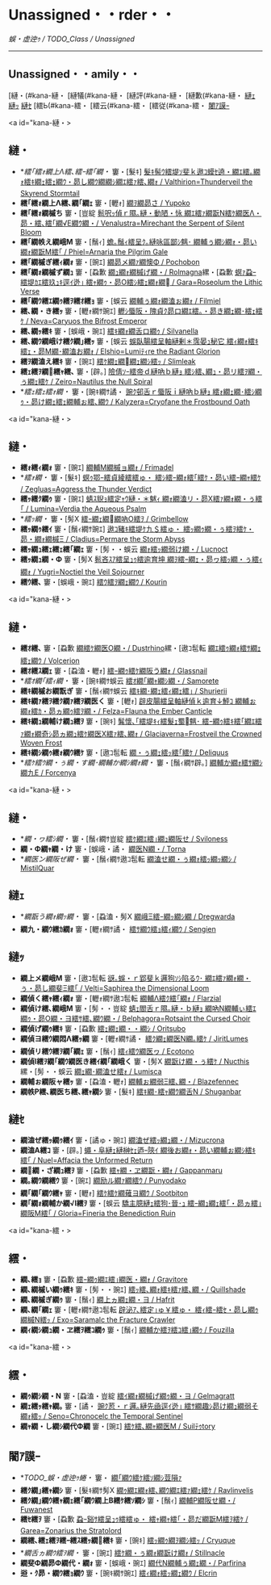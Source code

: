 ﻿# Unassigned・・rder・・

_蜈・虚迚ｩ / TODO_Class / Unassigned_

---

## Unassigned・・amily・・

[縺・(#kana-縺・ [縺犠(#kana-縺・ [縺評(#kana-縺・ [縺歉(#kana-縺・ [縺ｪ](#kana-縺ｪ) [縺ｯ](#kana-縺ｯ) [縺ｾ](#kana-縺ｾ) [繧Ь(#kana-繧・ [繧云(#kana-繧・ [繧従(#kana-繧・ [闍ｱ謨ｰ](#kana-en)

<a id="kana-縺・></a>
## 縺・

- **繧｢繧ｫ繝上Λ繧､繧ｰ繧｢繝・* 窶・[髮ｷ] [髮ｷ髻ｳ繧堤ｿ斐ｋ遨ｺ蟆ｾ遶・繝ｴ繧｡繝ｫ繧ｷ繝ｪ繧ｪ繝ｳ・昴し繝ｳ繝繝ｼ繝ｴ繧ｧ繧､繝ｫ / Valthirion=Thunderveil the Skyrend Stormtail](/monster/Valthirion=Thunderveil.md)
- **繧｢繧ｫ繝上Λ繧､繝｢繝ｪ** 窶・[轣ｫ] [繝ｦ繝昴さ / Yupoko](/monster/Yupoko.md)
- **繧｢繧ｫ繝槭ち** 窶・[豈綻 [髱呎ｯ偵ｒ隰｡縺・動陋・怺 繝ｴ繧ｧ繝翫Ν繧ｹ繝医Λ・昴・繧､繧｢繝√Ε繝ｳ繝・/ Venalustra=Mirechant the Serpent of Silent Bloom](/monster/Venalustra=Mirechant.md)
- **繧｢繝帙え繝峨Μ** 窶・[鬚ｨ] [蟾｡鬚ｨ繧呈ｸ｡縺咏區鄙ｼ魑･ 繝輔ぅ繝ｼ繝ｫ・昴い繝ｫ繝翫Μ繧｢ / Phiel=Arnaria the Pilgrim Gale](/monster/Phiel=Arnaria.md)
- **繧｢繝槭ぎ繧ｨ繝ｫ** 窶・[豌ｴ] [繝昴メ繝ｧ繝懊Φ / Pochobon](/monster/Pochobon.md)
- **繧｢繝ｫ繝槭ず繝ｭ** 窶・[蝨歉 [繝ｭ繝ｫ繝槭げ繝・/ Rolmagna](/monster/Rolmagna.md)縲・[蝨歉 [螟ｧ蝨ｰ繧堤ｶｴ繧玖ｭｷ逕ｲ迯｣ 繧ｬ繝ｩ・昴Ο繧ｼ繧ｪ繝ｫ繝 / Gara=Roseolum the Lithic Verse](/monster/Gara=Roseolum.md)
- **繧｢繝ｳ繧ｴ繝ｩ繧ｦ繧ｵ繧ｮ** 窶・[蜈云 [繝輔ぅ繝ｫ繝溘ぉ繝ｫ / Filmiel](/monster/Filmiel.md)
- **繧､繝・き繧ｯ** 窶・[轣ｫ繝ｻ豌ｴ] [轣ｼ蜃阪・隗貞ｸ昴ロ繝ｴ繧｡・昴き繝ｪ繝･繧ｪ繧ｹ / Neva=Caryuos the Bifrost Emperor](/monster/Neva=Caryuos.md)
- **繧､繝ｯ繧ｷ** 窶・[蜈峨・豌ｴ] [繧ｷ繝ｫ繝舌ロ繝ｩ / Silvanella](/monster/Silvanella.md)
- **繧､繝ｳ繝峨け繧ｸ繝｣繧ｯ** 窶・[蜈云 [蜈臥腸繧呈軸縺剰＊霈晏ｭ秘它 繧ｨ繝ｫ繧ｷ繧ｪ・昴Μ繝･繝溘お繝ｫ / Elshio=Lumiﾃｨre the Radiant Glorion](/monster/Elshio=Lumiﾃｨre.md)
- **繧ｦ繝溘え繧ｷ** 窶・[豌ｴ] [繧ｹ繝ｪ繝繝ｪ繝ｼ繧ｯ / Slimleak](/monster/Slimleak.md)
- **繧ｪ繧ｦ繝繧ｬ繧､** 窶・[辟｡] [險倩ｿｰ繧帝ｄ縺吶ｂ縺ｮ 繧ｼ繧､繝ｭ・昴リ繧ｦ繝・ぅ繝ｪ繧ｹ / Zeiro=Nautilus the Null Spiral](/monster/Zeiro=Nautilus.md)
- **繧ｪ繧ｪ繧ｫ繝・* 窶・[豌ｷ繝ｻ譎・ [豌ｸ邨舌ｒ蜃阪ｉ縺吶ｂ縺ｮ 繧ｫ繝ｪ繝･繧ｼ繝ｩ・昴け繝ｪ繧ｪ繝輔ぉ繧､繝ｳ / Kalyzera=Cryofane the Frostbound Oath](/monster/Kalyzera=Cryofane.md)

<a id="kana-縺・></a>
## 縺・

- **繧ｫ繧ｨ繝ｫ** 窶・[豌ｴ] [繝輔Μ繝槭ョ繝ｫ / Frimadel](/monster/Frimadel.md)
- **繧ｫ繝・* 窶・[髮ｷ] [螟ｩ鄂ｰ繧貞綾繧繧ゅ・ 繧ｼ繧ｰ繝ｫ繧｢繧ｹ・昴い繧ｰ繝ｬ繧ｹ / Zegluas=Aggress the Thunder Verdict](/monster/Zegluas=Aggress.md)
- **繧ｯ繧ｸ繝ｩ** 窶・[豌ｴ] [蜻ｽ貎ｮ繧定ｬｳ縺・＊魃ｨ 繝ｫ繝溘リ・昴Χ繧ｧ繝ｫ繝・ぅ繧｢ / Lumina=Verdia the Aqueous Psalm](/monster/Lumina=Verdia.md)
- **繧ｯ繝・* 窶・[髣Ⅹ [繧ｰ繝ｪ繝繝吶Ο繧ｦ / Grimbellow](/monster/Grimbellow.md)
- **繧ｯ繝ｩ繧ｲ** 窶・[鬚ｨ繝ｻ豌ｴ] [遨ｺ豬ｷ繧堤ｹ九＄繧ゅ・ 繧ｯ繝ｩ繝・ぅ繧ｦ繧ｹ・昴・繝ｫ繝槭Ξ / Cladius=Permare the Storm Abyss](/monster/Cladius=Permare.md)
- **繧ｯ繝ｭ繧ｪ繧ｪ繧｢繝ｪ** 窶・[髣・・蜈云 [繝ｫ繧ｯ繝弱け繝・/ Lucnoct](/monster/Lucnoct.md)
- **繧ｯ繝ｭ繝・Φ** 窶・[髣Ⅹ [髱吝ｽｱ繧呈ｭｩ繧逾育坤 繝ｦ繧ｰ繝ｪ・昴ヮ繧ｯ繝・ぅ繧ｨ繝ｫ / Yugri=Noctiel the Veil Sojourner](/monster/Yugri=Noctiel.md)
- **繧ｳ繧､** 窶・[蜈峨・豌ｴ] [繧ｳ繧ｦ繝ｪ繝ｳ / Kourin](/monster/Kourin.md)

<a id="kana-縺・></a>
## 縺・

- **繧ｵ繧､** 窶・[蝨歉 [繝繧ｹ繝医Ο繝・/ Dustrhino](/monster/Dustrhino.md)縲・[遨ｺ髢転 [繝ｴ繧ｩ繝ｫ繧ｻ繝ｪ繧ｪ繝ｳ / Volcerion](/monster/Volcerion.md)
- **繧ｵ繧ｽ繝ｪ** 窶・[蝨溘・轣ｫ] [繧ｰ繝ｩ繧ｹ繝阪う繝ｫ / Glassnail](/monster/Glassnail.md)
- **繧ｵ繝｢繧ｨ繝・* 窶・[豌ｷ繝ｻ蜈云 [繧ｵ繝｢繝ｬ繝ｼ繝・/ Samorete](/monster/Samorete.md)
- **繧ｷ繝槭お繝翫ぎ** 窶・[鬚ｨ繝ｻ蜈云 [繧ｷ繝･繝ｪ繧ｨ繝ｪ繧｣ / Shurierii](/monster/Shurierii.md)
- **繧ｷ繝ｧ繧ｦ繧ｸ繝ｧ繧ｦ繝医く** 窶・[轣ｫ] [辟皮腸繧呈軸縺偵ｋ逾育↓鮃ｺ 繝輔ぉ繝ｫ繧ｶ・昴ヵ繝ｩ繧ｦ繝・/ Felza=Flauna the Ember Canticle](/monster/Felza=Flauna.md)
- **繧ｷ繝ｭ繝輔け繝ｭ繧ｦ** 窶・[豌ｷ] [髴懷､｢繧堤ｷｨ繧髮ｪ蜀魑･ 繧ｰ繝ｩ繧ｷ繧｢繝ｴ繧ｧ繝ｫ繝奇ｼ昴ヵ繝ｭ繧ｹ繝医Χ繧ｧ繧､繝ｫ / Glaciaverna=Frostveil the Crowned Woven Frost](/monster/Glaciaverna=Frostveil.md)
- **繧ｷ繝ｼ繝ｩ繧ｫ繝ｳ繧ｹ** 窶・[遨ｺ髢転 [繝・ぅ繝ｪ繧ｯ繧｢繧ｹ / Deliquus](/monster/Deliquus.md)
- **繧ｹ繧ｳ繝・ぅ繝・す繝･繝輔か繝ｼ繝ｫ繝・* 窶・[鬚ｨ繝ｻ辟｡] [繝輔か繝ｫ繧ｻ繝ｼ繝九Ε / Forcenya](/monster/Forcenya.md)

<a id="kana-縺・></a>
## 縺・

- **繝・ヮ繧ｼ繝・* 窶・[鬚ｨ繝ｻ豈綻 [繧ｹ繝ｴ繧｣繝ｭ繝阪せ / Sviloness](/monster/Sviloness.md)
- **繝・Φ繝ｬ繝・け** 窶・[蜈峨・譎・ [繝医Ν繝・/ Torna](/monster/Torna.md)
- **繝医ン繝阪ぜ繝・* 窶・[鬚ｨ繝ｻ遨ｺ髢転 [繝溘せ繝・ぅ繝ｫ繧ｯ繝ｯ繝ｼ / MistilQuar](/monster/MistilQuar.md)

<a id="kana-縺ｪ"></a>
## 縺ｪ

- **繝翫う繝ｫ繝ｯ繝・* 窶・[蝨溘・髣Ⅹ [繝峨Ξ繧ｰ繝ｯ繝ｼ繝 / Dregwarda](/monster/Dregwarda.md)
- **繝九・繝ｳ繧ｶ繝ｫ** 窶・[轣ｫ繝ｻ譎・ [繧ｻ繝ｳ繧ｮ繧ｨ繝ｳ / Sengien](/monster/Sengien.md)

<a id="kana-縺ｯ"></a>
## 縺ｯ

- **繝上メ繝峨Μ** 窶・[遨ｺ髢転 [谺｡蜈・ｒ郢斐ｋ邏狗ｿｼ陷るｳ･ 繝ｴ繧ｧ繝ｫ繝・ぅ・昴し繝斐Ξ繧｢ / Velti=Saphirea the Dimensional Loom](/monster/Velti=Saphirea.md)
- **繝偵く繧ｬ繧ｨ繝ｫ** 窶・[轣ｫ繝ｻ遨ｺ髢転 [繝輔Λ繧ｸ繧｢繝ｫ / Flarzial](/monster/Flarzial.md)
- **繝偵け繧､繝峨Μ** 窶・[髣・・豈綻 [蜻ｪ閻舌ｒ隰｡縺・ｂ縺ｮ 繝吶Ν繝輔ぃ繧ｴ繝ｩ・昴Ο繝・ヨ繧ｻ繧､繝ｳ繝・/ Belphagora=Rotsaint the Cursed Choir](/monster/Belphagora=Rotsaint.md)
- **繝偵げ繝ｩ繧ｷ** 窶・[蝨歉 [繧ｪ繝ｪ繝・・繝ｼ / Oritsubo](/monster/Oritsubo.md)
- **繝偵ヨ繧ｳ繝悶Λ繧ｯ繝** 窶・[轣ｫ繝ｻ譎・ [繧ｸ繝ｪ繝医Ν繝｡繧ｹ / JiritLumes](/monster/JiritLumes.md)
- **繝偵リ繧ｳ繧ｦ繝｢繝ｪ** 窶・[鬚ｨ] [繧ｨ繧ｳ繝医ヮ / Ecotono](/monster/Ecotono.md)
- **繝偵Ι繧ｦ繝｢繝ｳ繝医き繧ｲ繝｢繝峨く** 窶・[髣Ⅹ [繝翫け繝・ぅ繧ｹ / Nucthis](/monster/Nucthis.md)縲・[髣・・蜈云 [繝ｪ繝･繝溘せ繧ｫ / Lumisca](/monster/Lumisca.md)
- **繝輔ぉ繝阪ャ繧ｯ** 窶・[蝨溘・轣ｫ] [繝輔ぉ繝弱Ξ繧､繝・/ Blazefennec](/monster/Blazefennec.md)
- **繝帙Ρ繧､繝医ち繧､繧ｬ繝ｼ** 窶・[髮ｷ] [繧ｷ繝･繧ｬ繝ｳ繝舌Ν / Shuganbar](/monster/Shuganbar.md)

<a id="kana-縺ｾ"></a>
## 縺ｾ

- **繝溘ぜ繧ｯ繝ｩ繧ｲ** 窶・[譎ゅ・豌ｴ] [繝溘ぜ繧ｯ繝ｭ繝・/ Mizucrona](/monster/Mizucrona.md)
- **繝溘Α繧ｺ** 窶・[辟｡] [蠅・阜縺ｪ縺榊ｾｪ迺ｰ陝ｲ 繝後お繝ｫ・昴い繝輔ぉ繝ｼ繧ｷ繧｢ / Nuel=Affacia the Unformed Return](/monster/Nuel=Affacia.md)
- **繝繝・ざ繝ｭ繧ｦ** 窶・[蝨歉 [繧ｬ繝・ヱ繝翫・繝ｫ / Gappanmaru](/monster/Gappanmaru.md)
- **繝｡繝ｳ繝繧ｳ** 窶・[豌ｴ] [繝励ル繝ｧ繝繧ｳ / Punyodako](/monster/Punyodako.md)
- **繝｢繝｢繝ｳ繧ｬ** 窶・[轣ｫ] [繧ｹ繧ｹ繝薙ヨ繝ｳ / Sootbiton](/monster/Sootbiton.md)
- **繝｢繝ｫ繝輔か繝√Ι繧ｦ** 窶・[蜈云 [驕主臆縺ｪ繧狗･晉･ｭ 繧ｰ繝ｭ繝ｪ繧｢・昴ヵ繧｣繝阪Μ繧｢ / Gloria=Fineria the Benediction Ruin](/monster/Gloria=Fineria.md)

<a id="kana-繧・></a>
## 繧・

- **繝､繧ｮ** 窶・[蝨歉 [繧ｰ繝ｩ繝ｴ繧｣繝医・繝ｫ / Gravitore](/monster/Gravitore.md)
- **繝､繝槭い繝ｩ繧ｷ** 窶・[髣・・豌ｴ] [繧ｯ繧､繝ｫ繧ｷ繧ｧ繧､繝・/ Quillshade](/monster/Quillshade.md)
- **繝､繝槭ぎ繝ｩ** 窶・[鬚ｨ] [繝上ヵ繝ｪ繝・ヨ / Hafrit](/monster/Hafrit.md)
- **繝､繝｢繝ｪ** 窶・[轣ｫ繝ｻ遨ｺ髢転 [辟泌ｱ､繧定｣ゅ￥繧ゅ・ 繧ｨ繧ｰ繧ｾ・昴し繝ｩ繝槭Ν繧ｯ / Exo=Saramalc the Fracture Crawler](/monster/Exo=Saramalc.md)
- **繝ｨ繝ｼ繝ｭ繝・ヱ繧ｦ繧ｺ繝ｩ** 窶・[鬚ｨ] [繝輔か繧ｦ繧ｺ繧｣繝ｩ / Fouzilla](/monster/Fouzilla.md)

<a id="kana-繧・></a>
## 繧・

- **繝ｩ繝ｼ繝・Ν** 窶・[蝨溘・豈綻 [繧ｲ繝ｫ繝槭げ繝ｩ繝・ヨ / Gelmagratt](/monster/Gelmagratt.md)
- **繝ｪ繧ｯ繧ｬ繝｡** 窶・[譎・ [豌ｸ荵・ｒ邏｡縺先凾逕ｲ迯｣ 繧ｻ繝趣ｼ昴け繝ｭ繝弱そ繝ｫ繧ｯ / Seno=Chronocelc the Temporal Sentinel](/monster/Seno=Chronocelc.md)
- **繝ｬ繝・し繝ｼ繝代Φ繝** 窶・[豌ｴ] [繧ｹ繧､繝ｬ繝医Μ / Suilﾃｩtory](/monster/Suilﾃｩtory.md)

<a id="kana-en"></a>
## 闍ｱ謨ｰ

- **TODO_蜈・虚迚ｩ蜷・* 窶・ [繝｢繝ｳ繧ｹ繧ｿ繝ｼ荳隕ｧ](/monster/index.md)
- **繧ｸ繝｣繧ｬ繝ｼ** 窶・[髮ｷ繝ｻ髣Ⅹ [繝ｩ繝ｴ繝ｫ繧､繝ｳ繝ｴ繧ｧ繝ｪ繧ｹ / Ravlinvelis](/monster/Ravlinvelis.md)
- **繧ｸ繝｣繝ｳ繧ｬ繝ｪ繧｢繝ｳ繝上Β繧ｹ繧ｿ繝ｼ** 窶・[鬚ｨ] [繝輔Ρ繝阪せ繝・/ Fuwanest](/monster/Fuwanest.md)
- **繧ｾ繧ｦ** 窶・[蝨歉 [蝨ｰ谿ｻ繧呈ｭｩ繧繧ゅ・ 繧ｬ繝ｬ繧｢・昴だ繝翫Μ繧ｦ繧ｹ / Garea=Zonarius the Stratolord](/monster/Garea=Zonarius.md)
- **繝繧､繧ｪ繧ｦ繧ｰ繧ｽ繧ｯ繝繧ｷ** 窶・[豌ｷ] [繧ｯ繝ｩ繝ｦ繝ｼ繧ｯ / Cryuque](/monster/Cryuque.md)
- **繝舌ヵ繝ｳ繧ｦ繝・* 窶・[豌ｴ] [繧ｹ繝・ぅ繝ｫ繝翫け繝ｫ / Stillnacle](/monster/Stillnacle.md)
- **繝斐Φ繝昴Φ繝代・繝ｫ** 窶・[蜈峨・豌ｴ] [繝代Ν繝輔ぅ繝ｪ繝・/ Parfirina](/monster/Parfirina.md)
- **逧・ｸ昴・繝ｳ繧ｮ繝ｳ** 窶・[豌ｷ繝ｻ豌ｴ] [繧ｨ繝ｫ繧ｯ繝ｪ繝ｳ / Elcrin](/monster/Elcrin.md)
